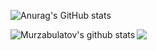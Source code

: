 ![Anurag's GitHub stats](https://github-readme-stats.vercel.app/api?username=Murzabulatov&show_icons=true&theme=gradient)

<img align="left" src="https://github-readme-stats.vercel.app/api?username=Murzabulatov&theme=vue&show_icons=true&include_all_commits=true&hide_border=true&count_private=true" alt="Murzabulatov's github stats" />
<img align="left" src="https://github-readme-stats.vercel.app/api/top-langs/?username=Murzabulatov&theme=vue&show_icons=true&exclude_repo=gadget-master&hide=CSS&layout=compact&hide_border=true" />
